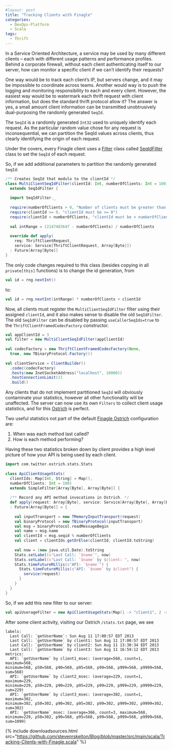 ```yaml
---
#layout: post
title: "Tracking Clients with Finagle"
categories:
  - DevOps-Platform
  - Scala
tags:
  - Thrift
---
```


In a Service Oriented Architecture, a service may be used by many different clients – each with different usage
patterns and performance profiles. Behind a corporate firewall, without each client authenticating itself to our server,
how can monitor a specific client if we can’t identify their requests?

One way would be to track each client’s IP, but servers change, and it may be impossible to coordinate across teams.
Another would way is to push the logging and monitoring responsibility to each and every client. However, the easiest way
would be to watermark each thrift request with client information, but does the standard thrift protocol allow it? The
answer is yes, a small amount client information can be transmitted unobtrusively dual-purposing the randomly
generated `SeqId`.

The `SeqId` is a randomly generated `Int32` used to uniquely identify each request. As the particular random value chose
for any request is inconsequential, we can partition the SeqId values across clients, thus clearly identifying the
origin of each request.

Under the covers, every Finagle client uses
a [Filter](https://github.com/twitter/finagle/blob/master/finagle-core/src/main/scala/com/twitter/finagle/Filter.scala)
class
called [SeqIdFilter](https://github.com/twitter/finagle/blob/master/finagle-thrift/src/main/scala/com/twitter/finagle/thrift/SeqIdFilter.scala)
class to set the `SeqId` of each request.

So, if we add additional parameters to partition the randomly generated `SeqId`:

```scala
/** Creates SeqId that modulo to the clientId */
class MultiClientSeqIdFilter(clientId: Int, numberOfClients: Int = 100)
  extends SeqIdFilter {
 
  import SeqIdFilter._
 
  require(numberOfClients > 0, "Number of clients must be greater than zero")
  require(clientId >= 0, "clientId must be >= 0")
  require(clientId < numberOfClients, "clientId must be < numberOfClients")
 
  val intRange = (2147483647 - numberOfClients) / numberOfClients
 
  override def apply(
    req: ThriftClientRequest,
    service: Service[ThriftClientRequest, Array[Byte]])
  : Future[Array[Byte]]
}
```

The only code changes required to this class (besides copying in all `private[this]` functions) is to change the id
generation, from

```scala
val id = rng.nextInt()
```

to:

```scala
val id = rng.nextInt(intRange) * numberOfClients + clientId
```

Now, all clients must register the `MultiClientSeqIdFilter` filter using their assigned `clientId`, and it also makes
sense to disable the old `SeqIdFilter`.
The old `SeqIdFilter` can be disabled by passing `useCallerSeqIds=true` to the `ThriftClientFramedCodecFactory`
constructor.

```scala
val appClientId = 3
val filter = new MultiClientSeqIdFilter(appClientId)
 
val codecFactory = new ThriftClientFramedCodecFactory(None,
  true, new TBinaryProtocol.Factory())
 
val clientService = ClientBuilder()
  .codec(codecFactory)
  .hosts(new InetSocketAddress("localhost", 10000))
  .hostConnectionLimit(2)
  .build()
```

Any clients that do not implement partitioned `SeqId` will obviously contaminate your statistics, however all other
functionality will be unaffected.
The server can now use its own `Filters` to collect client usage statistics, and for
this [Ostrich](https://github.com/twitter/ostrich) is perfect.

Two useful statistics not part of the default [Finagle Ostrich](https://github.com/twitter/ostrich) configuration are:

1. When was each method last called?
2. How is each method performing?

Having these two statistics broken down by client provides a high level picture of how your API is being used by each
client.

```scala
import com.twitter.ostrich.stats.Stats
 
class ApiClientUsageStats(
  clientIds: Map[Int, String] = Map(),
  numberOfClients: Int = 100)
  extends SimpleFilter[Array[Byte], Array[Byte]] {
 
  /** Record any API method invocations in Ostrich. */
  def apply(request: Array[Byte], service: Service[Array[Byte], Array[Byte]])
  : Future[Array[Byte]] = {
 
    val inputTransport = new TMemoryInputTransport(request)
    val binaryProtocol = new TBinaryProtocol(inputTransport)
    val msg = binaryProtocol.readMessageBegin
    val name = msg.name
    val clientId = msg.seqid % numberOfClients
    val client = clientIds.getOrElse(clientId, clientId.toString)
 
    val now = (new java.util.Date).toString
    Stats.setLabel(s"Last Call: `$name`", now)
    Stats.setLabel(s"Last Call: `$name` by $client: ", now)
    Stats.timeFutureMillis(s"API: `$name`") {
      Stats.timeFutureMillis(s"API: `$name` by $client") {
        service(request)
      }
    }
  }
}
```

So, if we add this new filter to our server:

```scala
val apiUserageFilter = new ApiClientUsageStats(Map(1 -> "client1", 2 -> "client2", 3 -> "client3"))
```

After some client activity, visiting our Ostrich `/stats.txt` page, we see

```
labels:
  Last Call: `getUserName`: Sun Aug 11 17:00:57 EDT 2013
  Last Call: `getUserName` by client1: Sun Aug 11 17:00:57 EDT 2013
  Last Call: `getUserName` by client2: Sun Aug 11 13:30:34 EDT 2013
  Last Call: `getUserName` by client3: Sun Aug 11 16:59:12 EDT 2013
metrics:
  API: `getUserName` by client1_msec: (average=568, count=1, maximum=568,
minimum=568, p50=568, p90=568, p95=568, p99=568, p999=568, p9999=568, sum=568)
  API: `getUserName` by client2_msec: (average=229, count=1, maximum=229,
minimum=229, p50=229, p90=229, p95=229, p99=229, p999=229, p9999=229, sum=229)
  API: `getUserName` by client3_msec: (average=302, count=1, maximum=302,
minimum=302, p50=302, p90=302, p95=302, p99=302, p999=302, p9999=302, sum=302)
  API: `getUserName`_msec: (average=366, count=3, maximum=568,
minimum=229, p50=302, p90=568, p95=568, p99=568, p999=568, p9999=568, sum=1099)
```

{%
include downloadsources.html
src="https://github.com/stevenrskelton/Blog/blob/master/src/main/scala/Tracking-Clients-with-Finagle.scala"
%}
